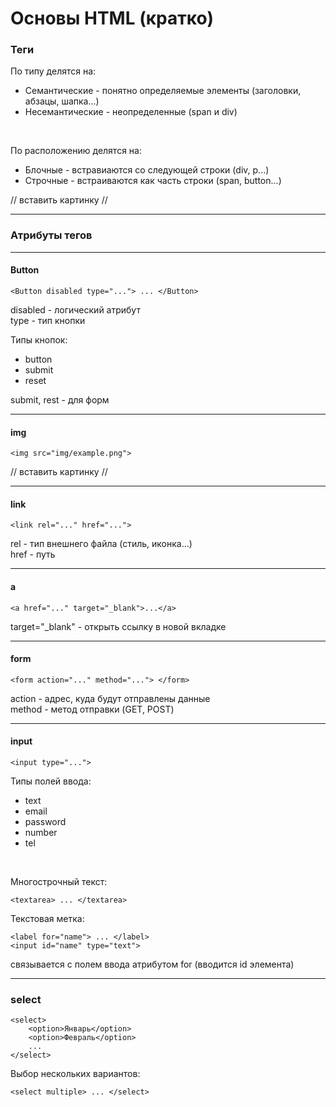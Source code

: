 # Основы HTML (кратко)

### Теги

По типу делятся на:
* Семантические - понятно определяемые элементы (заголовки, абзацы, шапка...)
* Несемантические - неопределенные (span и div)

<br>

По расположению делятся на:
* Блочные - встравиаются со следующей строки (div, p...)
* Строчные - встраиваются как часть строки (span, button...)


// вставить картинку //

---

### Атрибуты тегов
---
#### Button

    <Button disabled type="..."> ... </Button>

disabled - логический атрибут <br>
type - тип кнопки 

Типы кнопок:

* button
* submit  
* reset 

submit, rest - для форм
<br>

---

#### img

    <img src="img/example.png">

// вставить картинку //

---

#### link

    <link rel="..." href="...">

rel - тип внешнего файла (стиль, иконка...) <br>
href - путь

---

#### a
    <a href="..." target="_blank">...</a>
target="_blank" - открыть ссылку в новой вкладке

---

#### form

    <form action="..." method="..."> </form>

action - адрес, куда будут отправлены данные <br>
method - метод отправки (GET, POST)

---

#### input

    <input type="...">

Типы полей ввода:
* text
* email
* password
* number
* tel

<br>

Многострочный текст:

    <textarea> ... </textarea>

Текстовая метка:

    <label for="name"> ... </label>
    <input id="name" type="text"> 

связывается с полем ввода атрибутом for (вводится id элемента)

---

### select

    <select>
        <option>Январь</option>
        <option>Февраль</option>
        ...
    </select>

Выбор нескольких вариантов:

    <select multiple> ... </select>